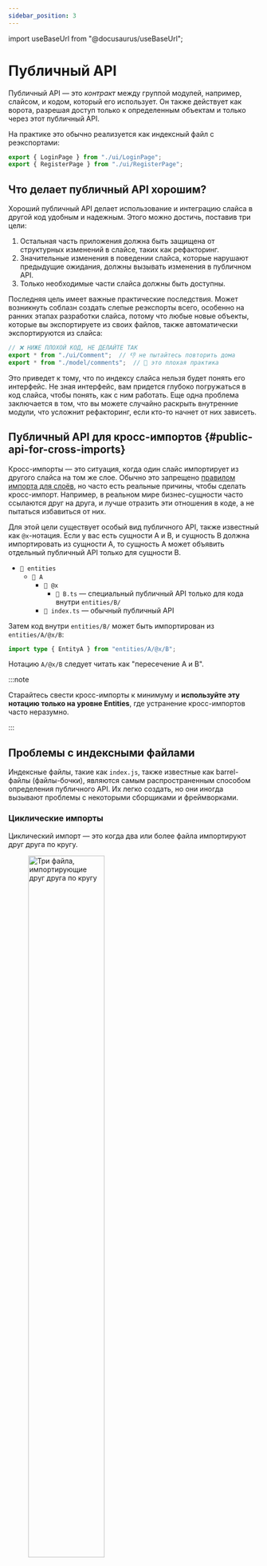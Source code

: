 ```yaml
---
sidebar_position: 3
---
```


import useBaseUrl from "@docusaurus/useBaseUrl";

# Публичный API

Публичный API — это _контракт_ между группой модулей, например, слайсом, и кодом, который его использует. Он также действует как ворота, разрешая доступ только к определенным объектам и только через этот публичный API.

На практике это обычно реализуется как индексный файл с реэкспортами:

```js title="pages/auth/index.js"
export { LoginPage } from "./ui/LoginPage";
export { RegisterPage } from "./ui/RegisterPage";
```

## Что делает публичный API хорошим?

Хороший публичный API делает использование и интеграцию слайса в другой код удобным и надежным. Этого можно достичь, поставив три цели:

1. Остальная часть приложения должна быть защищена от структурных изменений в слайсе, таких как рефакторинг.
2. Значительные изменения в поведении слайса, которые нарушают предыдущие ожидания, должны вызывать изменения в публичном API.
3. Только необходимые части слайса должны быть доступны.

Последняя цель имеет важные практические последствия. Может возникнуть соблазн создать слепые реэкспорты всего, особенно на ранних этапах разработки слайса, потому что любые новые объекты, которые вы экспортируете из своих файлов, также автоматически экспортируются из слайса:

```js title="Плохая практика, features/comments/index.js"
// ❌ НИЖЕ ПЛОХОЙ КОД, НЕ ДЕЛАЙТЕ ТАК
export * from "./ui/Comment";  // 👎 не пытайтесь повторить дома
export * from "./model/comments";  // 💩 это плохая практика
```

Это приведет к тому, что по индексу слайса нельзя будет понять его интерфейс. Не зная интерфейс, вам придется глубоко погружаться в код слайса, чтобы понять, как с ним работать. Еще одна проблема заключается в том, что вы можете случайно раскрыть внутренние модули, что усложнит рефакторинг, если кто-то начнет от них зависеть.

## Публичный API для кросс-импортов {#public-api-for-cross-imports}

Кросс-импорты — это ситуация, когда один слайс импортирует из другого слайса на том же слое. Обычно это запрещено [правилом импорта для слоёв][import-rule-on-layers], но часто есть реальные причины, чтобы сделать кросс-импорт. Например, в реальном мире бизнес-сущности часто ссылаются друг на друга, и лучше отразить эти отношения в коде, а не пытаться избавиться от них.

Для этой цели существует особый вид публичного API, также известный как `@x`-нотация. Если у вас есть сущности A и B, и сущность B должна импортировать из сущности A, то сущность A может объявить отдельный публичный API только для сущности B.

- `📂 entities`
    - `📂 A`
        - `📂 @x`
            - `📄 B.ts` — специальный публичный API только для кода внутри `entities/B/`
        - `📄 index.ts` — обычный публичный API

Затем код внутри `entities/B/` может быть импортирован из `entities/A/@x/B`:

```ts
import type { EntityA } from "entities/A/@x/B";
```

Нотацию `A/@x/B` следует читать как "пересечение A и B".

:::note

Старайтесь свести кросс-импорты к минимуму и **используйте эту нотацию только на уровне Entities**, где устранение кросс-импортов часто неразумно.

:::

## Проблемы с индексными файлами

Индексные файлы, такие как `index.js`, также известные как barrel-файлы (файлы-бочки), являются самым распространенным способом определения публичного API. Их легко создать, но они иногда вызывают проблемы с некоторыми сборщиками и фреймворками.

### Циклические импорты

Циклический импорт — это когда два или более файла импортируют друг друга по кругу.

<!-- TODO: добавить фоны к изображениям ниже, проверить на мобильных устройствах -->

<figure>
    <img src={useBaseUrl("/img/circular-import-light.svg#light-mode-only")} width="60%" alt="Три файла, импортирующие друг друга по кругу" />
    <img src={useBaseUrl("/img/circular-import-dark.svg#dark-mode-only")} width="60%" alt="Три файла, импортирующие друг друга по кругу" />
    <figcaption>
        На изображении выше: три файла, `fileA.js`, `fileB.js` и `fileC.js`, импортирующие друг друга по кругу.
    </figcaption>
</figure>

Эти ситуации часто трудно обрабатывать сборщикам, и в некоторых случаях они могут даже привести к ошибкам во время выполнения кода, которые может быть трудно отладить.

Циклические импорты могут возникать и без индексных файлов, но наличие индексного файла создает явную возможность случайно создать циклический импорт. Это часто происходит, когда у вас есть два объекта, доступных в публичном API слайса, например, `HomePage` и `loadUserStatistics`, и `HomePage` нужно получить доступ к `loadUserStatistics`, но он делает это следующим образом:

```jsx title="pages/home/ui/HomePage.jsx"
import { loadUserStatistics } from "../"; // импортируем из pages/home/index.js

export function HomePage() { /* … */ }
```

```js title="pages/home/index.js"
export { HomePage } from "./ui/HomePage";
export { loadUserStatistics } from "./api/loadUserStatistics";
```

Эта ситуация создает циклический импорт, потому что `index.js` импортирует `ui/HomePage.jsx`, но `ui/HomePage.jsx` тоже импортирует `index.js`.

Чтобы предотвратить эту проблему, воспользуйтесь этими принципами. Если у вас есть два файла, и один импортирует из другого:
- Если они находятся в одном слайсе, всегда используйте _относительные_ импорты и пишите полный путь импорта
- Если они находятся в разных слайсах, всегда используйте _абсолютные_ импорты, например, через алиас

### Большие бандлы и неработающий tree-shaking в Shared {#large-bundles}

Некоторым сборщикам может быть трудно выполнять tree-shaking (удаление неимпортированного кода), когда у вас есть индексный файл, который реэкспортирует все.

Обычно это не проблема для публичных API, потому что содержимое модуля обычно довольно тесно связано, поэтому вам редко нужно импортировать одну вещь, но удалить другую. Однако есть два очень распространенных случая, когда обычные правила публичного API в FSD могут привести к проблемам — `shared/ui` и `shared/lib`.

Эти две папки являются коллекциями несвязанных вещей, которые часто не нужны все в одном месте. Например, в `shared/ui` могут быть модули для каждого компонента в библиотеке UI:

- `📂 shared/ui/`
    - `📁 button`
    - `📁 text-field`
    - `📁 carousel`
    - `📁 accordion`

Эта проблема усугубляется, когда один из этих модулей имеет тяжелую зависимость, такую как подсветка синтаксиса или библиотека drag'n'drop. Вы не хотите подтягивать их на каждую страницу, которая использует что-то из `shared/ui`, например, кнопку.

Если ваши бандлы нежелательно растут из-за единого публичного API в `shared/ui` или `shared/lib`, рекомендуется вместо этого иметь отдельный индексный файл для каждого компонента или библиотеки:

- `📂 shared/ui/`
    - `📂 button`
        - `📄 index.js`
    - `📂 text-field`
        - `📄 index.js`

Тогда потребители этих компонентов могут импортировать их напрямую, как показано ниже:

```js title="pages/sign-in/ui/SignInPage.jsx"
import { Button } from '@/shared/ui/button';
import { TextField } from '@/shared/ui/text-field';
```

### Нет реальной защиты от обхода публичного API

Когда вы создаете индексный файл для слайса, ничто не мешает другим не использовать его и импортировать напрямую. Это особенно заметно с автоимпортами, потому что существует несколько мест, откуда объект может быть импортирован, поэтому IDE должна решить за вас. Иногда она может выбрать прямой импорт, нарушая правило публичного API для слайсов.

Чтобы автоматически выявлять эти проблемы, мы рекомендуем использовать [Steiger][ext-steiger], архитектурный линтер с набором правил для Feature-Sliced Design.

### Худшая производительность сборщиков на больших проектах

Наличие большого количества индексных файлов в проекте может замедлить работу сервера разработки, как отметил TkDodo в [своей статье "Please Stop Using Barrel Files"][ext-please-stop-using-barrel-files].

Есть несколько вещей, которые вы можете сделать, чтобы справиться с этой проблемой:

1. То же самое, что и в разделе "Большие бандлы и неработающий tree-shaking в Shared" — создайте отдельные индексные файлы для каждого компонента/библиотеки в `shared/ui` и `shared/lib` вместо одного большого
2. Избегайте наличия индексных файлов в сегментах на слоях, которые имеют слайсы.  
   Например, если у вас есть индекс для фичи "comments", `📄 features/comments/index.js`, нет смысла иметь еще один индекс для `ui` сегмента этой фичи, `📄 features/comments/ui/index.js`.
3. Если у вас очень большой проект, есть большая вероятность, что ваше приложение можно разделить на несколько больших кусков.  
   Например, в Google Docs задачи, которые решают редактор документов и файловый браузер, сильно отличаются. Вы можете создать монорепозиторий, где каждый пакет является отдельным корнем FSD со своим набором слоев. Некоторые пакеты могут иметь только слои Shared и Entities, другие могут иметь только Pages и App, а некоторые могут включать свой небольшой Shared, но при этом использовать большой Shared из другого пакета.

   <!-- TODO: add a link to a page that explains this in more detail (when one will exist) -->

<!-- TODO: discuss issues with mixing server/client code in Next/Remix -->

[import-rule-on-layers]: /docs/reference/layers#import-rule-on-layers
[ext-steiger]: https://github.com/feature-sliced/steiger
[ext-please-stop-using-barrel-files]: https://tkdodo.eu/blog/please-stop-using-barrel-files
